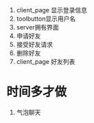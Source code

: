 1. client_page 显示登录信息
2. toolbutton显示用户名
3. server拥有界面
4. 申请好友
5. 接受好友请求
6. 删除好友
7. client_page 好友列表



# 时间多才做
1. 气泡聊天
